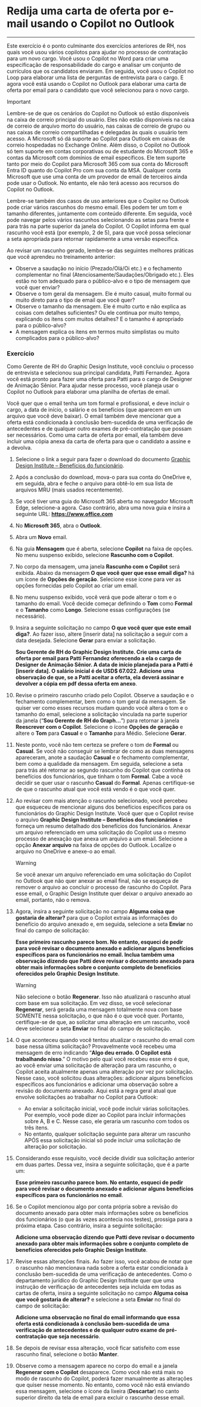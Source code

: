 # Redija uma carta de oferta por e-mail usando o Copilot no Outlook
---
Este exercício é o ponto culminante dos exercícios anteriores de RH, nos quais você usou vários copilotos para ajudar no processo de contratação para um novo cargo. Você usou o Copilot no Word para criar uma especificação de responsabilidade do cargo e analisar um conjunto de currículos que os candidatos enviaram. Em seguida, você usou o Copilot no Loop para elaborar uma lista de perguntas de entrevista para o cargo. E agora você está usando o Copilot no Outlook para elaborar uma carta de oferta por email para o candidato que você selecionou para o novo cargo.

> [!IMPORTANT]
> Lembre-se de que os cenários do Copilot no Outlook só estão disponíveis na caixa de correio principal do usuário. Eles não estão disponíveis na caixa de correio de arquivo morto do usuário, nas caixas de correio de grupo ou nas caixas de correio compartilhadas e delegadas às quais o usuário tem acesso. A Microsoft só dá suporte ao Copilot para Outlook em caixas de correio hospedadas no Exchange Online. Além disso, o Copilot no Outlook só tem suporte em contas corporativas ou de estudante do Microsoft 365 e contas da Microsoft com domínios de email específicos. Ele tem suporte tanto por meio do Copilot para Microsoft 365 com sua conta do Microsoft Entra ID quanto do Copilot Pro com sua conta da MSA. Qualquer conta Microsoft que use uma conta de um provedor de email de terceiros ainda pode usar o Outlook. No entanto, ele não terá acesso aos recursos do Copilot no Outlook.

Lembre-se também dos casos de uso anteriores que o Copilot no Outlook pode criar vários rascunhos do mesmo email. Eles podem ter um tom e tamanho diferentes, juntamente com conteúdo diferente. Em seguida, você pode navegar pelos vários rascunhos selecionando as setas para frente e para trás na parte superior da janela do Copilot. O Copilot informa em qual rascunho você está (por exemplo, 2 de 5), para que você possa selecionar a seta apropriada para retornar rapidamente a uma versão específica.

Ao revisar um rascunho gerado, lembre-se das seguintes melhores práticas que você aprendeu no treinamento anterior:

 -  Observe a saudação no início (Prezado/Olá/Oi etc.) e o fechamento complementar no final (Atenciosamente/Saudações/Obrigado etc.). Eles estão no tom adequado para o público-alvo e o tipo de mensagem que você quer enviar?
 -  Observe o tom geral da mensagem. Ele é muito casual, muito formal ou muito direto para o tipo de email que você quer?
 -  Observe o tamanho da mensagem. Ele é muito curto e não explica as coisas com detalhes suficientes? Ou ele continua por muito tempo, explicando os itens com muitos detalhes? E o tamanho é apropriado para o público-alvo?
 -  A mensagem explica os itens em termos muito simplistas ou muito complicados para o público-alvo?

### Exercício

Como Gerente de RH do Graphic Design Institute, você concluiu o processo de entrevista e selecionou sua principal candidata, Patti Fernandez. Agora você está pronto para fazer uma oferta para Patti para o cargo de Designer de Animação Sênior. Para ajudar nesse processo, você planeja usar o Copilot no Outlook para elaborar uma planilha de ofertas de email.

Você quer que o email tenha um tom formal e profissional, e deve incluir o cargo, a data de início, o salário e os benefícios (que aparecem em um arquivo que você deve baixar). O email também deve mencionar que a oferta está condicionada à conclusão bem-sucedida de uma verificação de antecedentes e de qualquer outro exames de pré-contratação que possam ser necessários. Como uma carta de oferta por email, ela também deve incluir uma cópia anexa da carta de oferta para que o candidato a assine e a devolva.

1.  Selecione o link a seguir para fazer o download do documento [Graphic Design Institute – Benefícios do funcionário](https://edxinteractivepage.blob.core.windows.net/ms-4004/Graphic%20Design%20Institute%20-%20Employee%20benefits.docx).
2.  Após a conclusão do download, mova-o para sua conta do OneDrive e, em seguida, abra e feche o arquivo para obtê-lo em sua lista de arquivos MRU (mais usados recentemente).
3.  Se você tiver uma guia do Microsoft 365 aberta no navegador Microsoft Edge, selecione-a agora. Caso contrário, abra uma nova guia e insira a seguinte URL: **https://www.office.com**
4.  No **Microsoft 365**, abra o **Outlook**.
5.  Abra um **Novo** email.
6.  Na guia **Mensagem** que é aberta, selecione **Copilot** na faixa de opções. No menu suspenso exibido, selecione **Rascunho com o Copilot**.
7.  No corpo da mensagem, uma janela **Rascunho com o Copilot** será exibida. Abaixo da mensagem **O que você quer que esse email diga?** há um ícone de **Opções de geração**. Selecione esse ícone para ver as opções fornecidas pelo Copilot ao criar um email.
8.  No menu suspenso exibido, você verá que pode alterar o tom e o tamanho do email. Você decide começar definindo o **Tom** como **Formal** e o **Tamanho** como **Longo**. Selecione essas configurações (se necessário).
9.  Insira a seguinte solicitação no campo **O que você quer que este email diga?**. Ao fazer isso, altere \[inserir data\] na solicitação a seguir com a data desejada. Selecione **Gerar** para enviar a solicitação.
    
    **Sou Gerente de RH do Graphic Design Institute. Crie uma carta de oferta por email para Patti Fernandez oferecendo a ela o cargo de Designer de Animação Sênior. A data de início planejada para a Patti é \[inserir data\]. O salário inicial é de USD$ 67.022. Adicione uma observação de que, se a Patti aceitar a oferta, ela deverá assinar e devolver a cópia em pdf dessa oferta em anexo**.
10. Revise o primeiro rascunho criado pelo Copilot. Observe a saudação e o fechamento complementar, bem como o tom geral da mensagem. Se quiser ver como esses recursos mudam quando você altera o tom e o tamanho do email, selecione a solicitação vinculada na parte superior da janela (“**Sou Gerente de RH do Graph...**”) para retornar à janela **Reescrever com o Copilot**. Selecione o ícone **Opções de geração** e altere o **Tom** para **Casual** e o **Tamanho** para Médio. Selecione **Gerar**.
11. Neste ponto, você não tem certeza se prefere o tom de **Formal** ou **Casual**. Se você não conseguir se lembrar de como as duas mensagens apareceram, anote a saudação **Casual** e o fechamento complementar, bem como a qualidade da mensagem. Em seguida, selecione a seta para trás até retornar ao segundo rascunho do Copilot que continha os benefícios dos funcionários, que tinham o tom **Formal**. Cabe a você decidir se quer usar o rascunho **Casual** do **Formal**. Apenas certifique-se de que o rascunho atual que você está vendo é o que você quer.
12. Ao revisar com mais atenção o rascunho selecionado, você percebeu que esqueceu de mencionar alguns dos benefícios específicos para os funcionários do Graphic Design Institute. Você quer que o Copilot revise o arquivo **Graphic Design Institute – Benefícios dos funcionários** e forneça um resumo detalhado dos benefícios dos funcionários. Anexar um arquivo referenciado em uma solicitação do Copilot usa o mesmo processo de anexação que anexa um arquivo a um email. Selecione a opção **Anexar arquivo** na faixa de opções do Outlook. Localize o arquivo no OneDrive e anexe-o ao email.

    > [!WARNING]
    > Se você anexar um arquivo referenciado em uma solicitação do Copilot no Outlook que não quer anexar ao email final, não se esqueça de remover o arquivo ao concluir o processo de rascunho do Copilot. Para esse email, o Graphic Design Institute quer deixar o arquivo anexado ao email, portanto, não o remova.
    
14. Agora, insira a seguinte solicitação no campo **Alguma coisa que gostaria de alterar?** para que o Copilot extraia as informações do benefício do arquivo anexado e, em seguida, selecione a seta **Enviar** no final do campo de solicitação:
    
    **Esse primeiro rascunho parece bom. No entanto, esqueci de pedir para você revisar o documento anexado e adicionar alguns benefícios específicos para os funcionários no email. Inclua também uma observação dizendo que Patti deve revisar o documento anexado para obter mais informações sobre o conjunto completo de benefícios oferecidos pelo Graphic Design Institute**.
    
    > [!WARNING]
    > Não selecione o botão **Regenerar**. Isso não atualizará o rascunho atual com base em sua solicitação. Em vez disso, se você selecionar **Regenerar**, será gerada uma mensagem totalmente nova com base SOMENTE nessa solicitação, o que não é o que você quer. Portanto, certifique-se de que, ao solicitar uma alteração em um rascunho, você deve selecionar a seta **Enviar** no final do campo de solicitação.
14. O que aconteceu quando você tentou atualizar o rascunho do email com base nessa última solicitação? Provavelmente você recebeu uma mensagem de erro indicando “**Algo deu errado. O Copilot está trabalhando nisso**.” O motivo pelo qual você recebeu esse erro é que, ao você enviar uma solicitação de alteração para um rascunho, o Copilot aceita atualmente apenas uma alteração por vez por solicitação. Nesse caso, você solicitou duas alterações: adicionar alguns benefícios específicos aos funcionários e adicionar uma observação sobre a revisão do documento anexado. Aqui está a regra geral atual que envolve solicitações ao trabalhar no Copilot para Outlook:
     -  Ao enviar a solicitação inicial, você pode incluir várias solicitações. Por exemplo, você pode dizer ao Copilot para incluir informações sobre A, B e C. Nesse caso, ele geraria um rascunho com todos os três itens.
     -  No entanto, qualquer solicitação seguinte para alterar um rascunho APÓS essa solicitação inicial só pode incluir uma solicitação de alteração por solicitação.
15. Considerando esse requisito, você decide dividir sua solicitação anterior em duas partes. Dessa vez, insira a seguinte solicitação, que é a parte um:
    
    **Esse primeiro rascunho parece bom. No entanto, esqueci de pedir para você revisar o documento anexado e adicionar alguns benefícios específicos para os funcionários no email**.
16. Se o Copilot mencionou algo por conta própria sobre a revisão do documento anexado para obter mais informações sobre os benefícios dos funcionários (o que às vezes acontecia nos testes), prossiga para a próxima etapa. Caso contrário, insira a seguinte solicitação:
    
    **Adicione uma observação dizendo que Patti deve revisar o documento anexado para obter mais informações sobre o conjunto completo de benefícios oferecidos pelo Graphic Design Institute**.
17. Revise essas alterações finais. Ao fazer isso, você acabou de notar que o rascunho não mencionava nada sobre a oferta estar condicionada à conclusão bem-sucedida de uma verificação de antecedentes. Como o departamento jurídico do Graphic Design Institute quer que uma instrução de verificação de antecedentes seja incluída em todas as cartas de oferta, insira a seguinte solicitação no campo **Alguma coisa que você gostaria de alterar?** e selecione a seta **Enviar** no final do campo de solicitação:
    
    **Adicione uma observação no final do email informando que essa oferta está condicionada à conclusão bem-sucedida de uma verificação de antecedentes e de qualquer outro exame de pré-contratação que seja necessário**.
18. Se depois de revisar essa alteração, você ficar satisfeito com esse rascunho final, selecione o botão **Manter**.<br>
19. Observe como a mensagem aparece no corpo do email e a janela **Regenerar com o Copilot** desaparece. Como você não está mais no modo de rascunho do Copilot, poderá fazer manualmente as alterações que quiser nesse momento. No entanto, como você não está enviando essa mensagem, selecione o ícone da lixeira (**Descartar**) no canto superior direito da tela de email para excluir o rascunho desse email.
